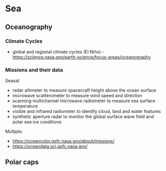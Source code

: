 # Sea

## Oceanography

### Climate Cycles

* global and regional climate cycles (El Niño) - https://science.nasa.gov/earth-science/focus-areas/oceanography

### Missions and their data

Seasat
* radar altimeter to measure spacecraft height above the ocean surface
* microwave scatterometer to measure wind speed and direction
* scanning multichannel microwave radiometer to measure sea surface temperature
* visible and infrared radiometer to identify cloud, land and water features
* synthetic aperture radar to monitor the global surface wave field and polar sea ice conditions


Multiple:
* https://oceancolor.gsfc.nasa.gov/about/missions/
* https://oceandata.sci.gsfc.nasa.gov/


## Polar caps